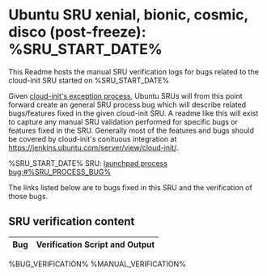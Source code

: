 Ubuntu SRU xenial, bionic, cosmic, disco (post-freeze): %SRU_START_DATE%
=====
This Readme hosts the manual SRU verification logs for bugs related to the cloud-init SRU started on %SRU_START_DATE%

Given [cloud-init's exception process](https://wiki.ubuntu.com/CloudinitUpdates), Ubuntu SRUs will from this point forward create an general SRU process bug which will describe related bugs/features fixed in the given cloud-init SRU. A readme like this will exist to capture any manual SRU validation performed for specific bugs or features fixed in the SRU. Generally most of the features and bugs should be covered by cloud-init's conituous integration at https://jenkins.ubuntu.com/server/view/cloud-init/.


%SRU_START_DATE% SRU: [launchpad process bug:#%SRU_PROCESS_BUG%](https://pad.lv/%SRU_PROCESS_BUG%)


The links listed below are to bugs fixed in this SRU and the verification of those bugs.

## SRU verification content
| Bug | Verification Script and Output |
| -------- |  -------- |
%BUG_VERIFICATION%
%MANUAL_VERIFICATION%
